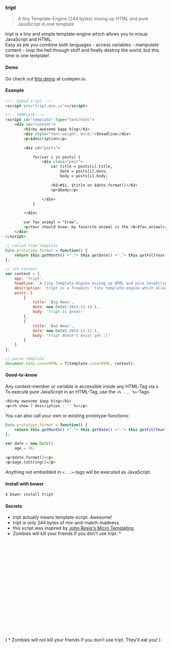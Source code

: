 ### tript

> A tiny Template-Engine (244 bytes) mixing up HTML and pure JavaScript in one template

tript is a tiny and simple template-engine which allows you to mixup JavaScript and HTML.<br>
Easy as pie you combine both languages - access variables - manipulate content - loop the hell through stuff and finally destroy the world, but this time in one template!<br>

#### Demo

Go check out [this demo](http://codepen.io/misantronic/pen/ogNbBa) at codepen.io.

#### Example

```html
<!-- Embed tript -->
<script src="tript.min.js"></script>

<!-- TEMPLATE -->
<script id="template" type="text/html">
	<div id="content">
		<h1>my awesome $app blog</h1>
		<div style="font-weight: bold;">$headline</div>
		<p>$description</p>

		<div id="posts">

			for(var i in posts) {
				<div class="post">
					var title = posts[i].title,
						date = posts[i].date,
						body = posts[i].body;

					<h2>#$i, $title on $date.format()</h2>
					<p>$body</p>

				</div>
			}

		</div>

		var fav_animal = "Crow";
		<p>Your should know: my favorite animal is the <b>$fav_animal</b>.</p>
	</div>
</script>
```

```javascript
// called from template
Date.prototype.format = function() {
	return this.getMonth() +"."+ this.getDate() +"."+ this.getFullYear();
};

// set context
var context = {
	app: 'tript',
	headline: 'A tiny Template-Engine mixing up HTML and pure JavaScript in one template',
	description: 'tript is a freakin\' tiny template-engine which allows you to mixup JavaScript and HTML.',
	posts: [
		{
			title: 'Big News',
			date: new Date('2014-11-14'),
			body: 'tript is great!'
		},
		{
			title: 'Bad News',
			date: new Date('2014-11-11'),
			body: "tript doesn't exist yet :("
		}
	]
};

// parse template
document.body.innerHTML = T(template.innerHTML, context);
```

#### Good-to-know

Any context-member or variable is accessible inside any HTML-Tag via `$`.<br>
To execute pure JavaScript in an HTML-Tag, use the `<% ... %>`-Tags.

```html
<h1>my awesome $app blog</h1>
<p><% show ? description : '' %></p>
```

You can also call your own or existing prototype-functions:

```javascript
Date.prototype.format = function() {
	return this.getMonth() +"."+ this.getDate() +"."+ this.getFullYear();
};

var date = new Date(),
	age = 30;
```

```html
<p>$date.format()</p>
<p>$age.toString()</p>
```

Anything not embedded in `<...>`-tags will be executed as JavaScript.

#### Install with bower

```bash
$ bower install tript
```

#### Secrets

- tript actually means template-script. Awesome!
- tript is only 244 bytes of mix-and-match-madness.
- this script was inspired by [John Resig's Micro Templating](http://ejohn.org/blog/javascript-micro-templating/)
- Zombies will kill your friends if you don't use tript. *

<br>
<br>
<br>
<br>
<br>
<br>
<br>
<br>
<br>
<br>
<br>
<br>
<br>
<br>
<br>
<br>
<br>

( * Zombies will not kill your friends if you don't use tript. They'll eat you! )